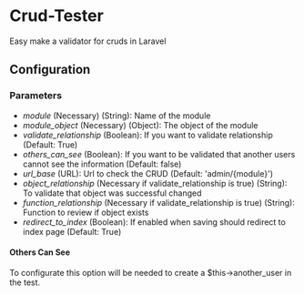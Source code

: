 # Crud-Tester
Easy make a validator for cruds in Laravel

## Configuration
### Parameters
- *module* (Necessary) (String): Name of the module
- *module_object* (Necessary) (Object): The object of the module
- *validate_relationship* (Boolean): If you want to validate relationship (Default: True)
- *others_can_see* (Boolean): If you want to be validated that another users cannot see the information (Default: false)
- *url_base* (URL): Url to check the CRUD (Default: 'admin/{module}')
- *object_relationship* (Necessary if validate_relationship is true) (String): To validate that object was successful changed
- *function_relationship* (Necessary if validate_relationship is true) (String): Function to review if object exists
- *redirect_to_index* (Boolean): If enabled when saving should redirect to index page (Default: True)

#### Others Can See
To configurate this option will be needed to create a $this->another_user in the test.
